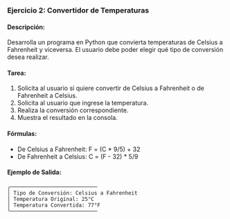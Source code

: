 ### Ejercicio 2: Convertidor de Temperaturas

#### Descripción:
Desarrolla un programa en Python que convierta temperaturas de Celsius a Fahrenheit y viceversa. El usuario debe poder elegir qué tipo de conversión desea realizar.

#### Tarea:
1. Solicita al usuario si quiere convertir de Celsius a Fahrenheit o de Fahrenheit a Celsius.
2. Solicita al usuario que ingrese la temperatura.
3. Realiza la conversión correspondiente.
4. Muestra el resultado en la consola.

#### Fórmulas:
- De Celsius a Fahrenheit: F = (C * 9/5) + 32
- De Fahrenheit a Celsius: C = (F - 32) * 5/9

#### Ejemplo de Salida:
```plaintext
╭────────────────────────────
│ Tipo de Conversión: Celsius a Fahrenheit
│ Temperatura Original: 25°C
│ Temperatura Convertida: 77°F
╰────────────────────────────
